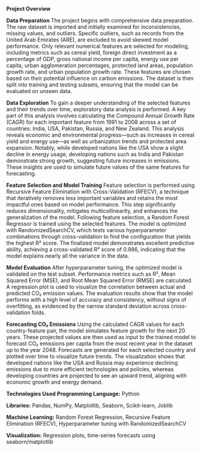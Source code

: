 **Project Overview**

**Data Preparation**
The project begins with comprehensive data preparation. The raw dataset is imported and initially examined for inconsistencies, missing values, and outliers. Specific outliers, such as records from the United Arab Emirates (ARE), are excluded to avoid skewed model performance. Only relevant numerical features are selected for modeling, including metrics such as cereal yield, foreign direct investment as a percentage of GDP, gross national income per capita, energy use per capita, urban agglomeration percentages, protected land areas, population growth rate, and urban population growth rate. These features are chosen based on their potential influence on carbon emissions. The dataset is then split into training and testing subsets, ensuring that the model can be evaluated on unseen data.

**Data Exploration**
To gain a deeper understanding of the selected features and their trends over time, exploratory data analysis is performed. A key part of this analysis involves calculating the Compound Annual Growth Rate (CAGR) for each important feature from 1991 to 2008 across a set of countries: India, USA, Pakistan, Russia, and New Zealand. This analysis reveals economic and environmental progress—such as increases in cereal yield and energy use—as well as urbanization trends and protected area expansion. Notably, while developed nations like the USA show a slight decline in energy usage, developing nations such as India and Pakistan demonstrate strong growth, suggesting future increases in emissions. These insights are used to simulate future values of the same features for forecasting.

**Feature Selection and Model Training**
Feature selection is performed using Recursive Feature Elimination with Cross-Validation (RFECV), a technique that iteratively removes less important variables and retains the most impactful ones based on model performance. This step significantly reduces dimensionality, mitigates multicollinearity, and enhances the generalization of the model. Following feature selection, a Random Forest Regressor is trained using the selected features. The model is optimized with RandomizedSearchCV, which tests various hyperparameter combinations through cross-validation to find the configuration that yields the highest R² score. The finalized model demonstrates excellent predictive ability, achieving a cross-validated R² score of 0.986, indicating that the model explains nearly all the variance in the data.

**Model Evaluation**
After hyperparameter tuning, the optimized model is validated on the test subset. Performance metrics such as R², Mean Squared Error (MSE), and Root Mean Squared Error (RMSE) are calculated. A regression plot is used to visualize the correlation between actual and predicted CO₂ emission values. The evaluation results show that the model performs with a high level of accuracy and consistency, without signs of overfitting, as evidenced by the narrow standard deviation across cross-validation folds.

**Forecasting CO₂ Emissions**
Using the calculated CAGR values for each country-feature pair, the model simulates feature growth for the next 20 years. These projected values are then used as input to the trained model to forecast CO₂ emissions per capita from the most recent year in the dataset up to the year 2048. Forecasts are generated for each selected country and plotted over time to visualize future trends. The visualization shows that developed nations like the USA and Russia may experience declining emissions due to more efficient technologies and policies, whereas developing countries are projected to see an upward trend, aligning with economic growth and energy demand.

**Technologies Used**
**Programming Language:** Python

**Libraries:** Pandas, NumPy, Matplotlib, Seaborn, Scikit-learn, Joblib

**Machine Learning:** Random Forest Regression, Recursive Feature Elimination (RFECV), Hyperparameter tuning with RandomizedSearchCV

**Visualization:** Regression plots, time-series forecasts using seaborn/matplotlib
